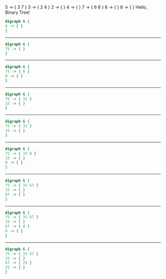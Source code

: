 5 -> { 3 7 }
3 -> { 2 4 }
2 -> { }
4 -> { }
7 -> { 6 8 }
6 -> { }
8 -> { }
Hello, Binary Tree!
```dot
digraph G {
0 -> { }
}
```
-------------
```dot
digraph G {
75 -> { }
}
```
-------------
```dot
digraph G {
75 -> { 0 }
0 -> { }
}
```
-------------
```dot
digraph G {
75 -> { 33 }
33 -> { }
}
```
-------------
```dot
digraph G {
75 -> { 33 }
33 -> { }
}
```
-------------
```dot
digraph G {
75 -> { 33 0 }
33 -> { }
0 -> { }
}
```
-------------
```dot
digraph G {
75 -> { 33 67 }
33 -> { }
67 -> { }
}
```
-------------
```dot
digraph G {
75 -> { 33 67 }
33 -> { }
67 -> { 0 }
0 -> { }
}
```
-------------
```dot
digraph G {
75 -> { 33 67 }
33 -> { }
67 -> { 25 }
25 -> { }
}
```
